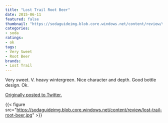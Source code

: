 ```yaml
---
title: "Lost Trail Root Beer"
date: 2015-06-11
featured: false
thumbnail: "https://sodaguideimg.blob.core.windows.net/content/review/thumbs/lost-trail-root-beer.jpg"
categories:
- soda
ratings:
- ok
tags:
- Very Sweet
- Root Beer
brands:
- Lost Trail
---
```


Very sweet. V. heavy wintergreen. Nice character and depth. Good bottle design. Ok.

[Originally posted to Twitter.](https://twitter.com/Cavorter/status/609101794384289792)

{{< figure src="https://sodaguideimg.blob.core.windows.net/content/review/lost-trail-root-beer.jpg" >}}

